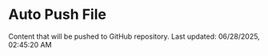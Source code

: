 # Auto Push File

Content that will be pushed to GitHub repository.
Last updated: 06/28/2025, 02:45:20 AM